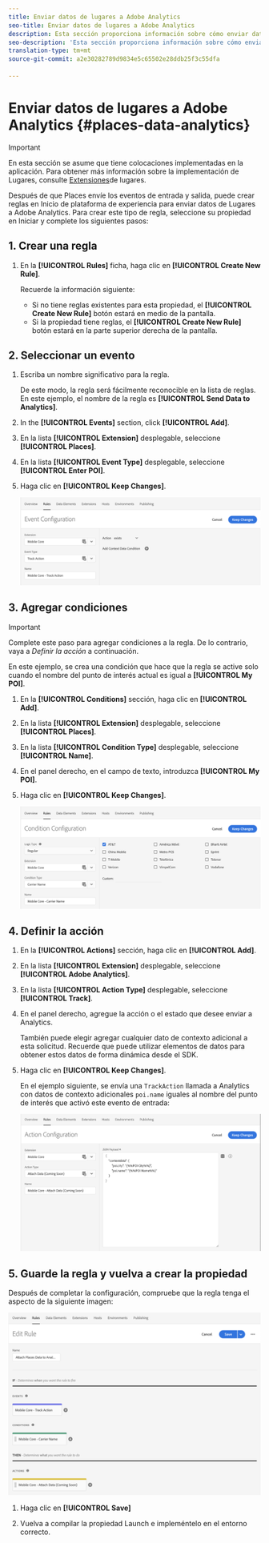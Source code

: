 ```yaml
---
title: Enviar datos de lugares a Adobe Analytics
seo-title: Enviar datos de lugares a Adobe Analytics
description: Esta sección proporciona información sobre cómo enviar datos de lugares a Analytics.
seo-description: 'Esta sección proporciona información sobre cómo enviar datos de lugares a Analytics. '
translation-type: tm+mt
source-git-commit: a2e30282789d9834e5c65502e28ddb25f3c55dfa

---
```



# Enviar datos de lugares a Adobe Analytics {#places-data-analytics}


>[!IMPORTANT]
>
>En esta sección se asume que tiene colocaciones implementadas en la aplicación. Para obtener más información sobre la implementación de Lugares, consulte [Extensiones](/help/places-ext-aep-sdks/places-extension/places-extension.md)de lugares.

Después de que Places envíe los eventos de entrada y salida, puede crear reglas en Inicio de plataforma de experiencia para enviar datos de Lugares a Adobe Analytics. Para crear este tipo de regla, seleccione su propiedad en Iniciar y complete los siguientes pasos:

## 1. Crear una regla

1. En la **[!UICONTROL Rules]** ficha, haga clic en **[!UICONTROL Create New Rule]**.

   Recuerde la información siguiente:

   * Si no tiene reglas existentes para esta propiedad, el **[!UICONTROL Create New Rule]** botón estará en medio de la pantalla.
   * Si la propiedad tiene reglas, el **[!UICONTROL Create New Rule]** botón estará en la parte superior derecha de la pantalla.

## 2. Seleccionar un evento

1. Escriba un nombre significativo para la regla.

   De este modo, la regla será fácilmente reconocible en la lista de reglas. En este ejemplo, el nombre de la regla es **[!UICONTROL Send Data to Analytics]**.

1. In the **[!UICONTROL Events]** section, click **[!UICONTROL Add]**.

1. En la lista **[!UICONTROL Extension]** desplegable, seleccione **[!UICONTROL Places]**.

1. En la lista **[!UICONTROL Event Type]** desplegable, seleccione **[!UICONTROL Enter POI]**.

1. Haga clic en **[!UICONTROL Keep Changes]**.

   !["seleccionar un evento"](/help/assets/ad-setEvent_use-analytics-data.png)


## 3. Agregar condiciones

>[!IMPORTANT]
>
>Complete este paso para agregar condiciones a la regla. De lo contrario, vaya a *Definir la acción* a continuación.

En este ejemplo, se crea una condición que hace que la regla se active solo cuando el nombre del punto de interés actual es igual a **[!UICONTROL My POI]**.

1. En la **[!UICONTROL Conditions]** sección, haga clic en **[!UICONTROL Add]**.

1. En la lista **[!UICONTROL Extension]** desplegable, seleccione **[!UICONTROL Places]**.

1. En la lista **[!UICONTROL Condition Type]** desplegable, seleccione **[!UICONTROL Name]**.

1. En el panel derecho, en el campo de texto, introduzca **[!UICONTROL My POI]**.

1. Haga clic en **[!UICONTROL Keep Changes]**.

   !["establecer una condición"](/help/assets/ad-setCondition_use-analytics-data.png)


## 4. Definir la acción

1. En la **[!UICONTROL Actions]** sección, haga clic en **[!UICONTROL Add]**.

1. En la lista **[!UICONTROL Extension]** desplegable, seleccione **[!UICONTROL Adobe Analytics]**.

1. En la lista **[!UICONTROL Action Type]** desplegable, seleccione **[!UICONTROL Track]**.

1. En el panel derecho, agregue la acción o el estado que desee enviar a Analytics.

   También puede elegir agregar cualquier dato de contexto adicional a esta solicitud. Recuerde que puede utilizar elementos de datos para obtener estos datos de forma dinámica desde el SDK.

1. Haga clic en **[!UICONTROL Keep Changes]**.

   En el ejemplo siguiente, se envía una `TrackAction` llamada a Analytics con datos de contexto adicionales `poi.name` iguales al nombre del punto de interés que activó este evento de entrada:

   !["establecer una acción"](/help/assets/ad-setAction_use-analytics-data.png)

## 5. Guarde la regla y vuelva a crear la propiedad

Después de completar la configuración, compruebe que la regla tenga el aspecto de la siguiente imagen:

!["la regla se crea"](/help/assets/ad-ruleComplete_use-analytics-data.png)

1. Haga clic en **[!UICONTROL Save]**

1. Vuelva a compilar la propiedad Launch e impleméntelo en el entorno correcto.


